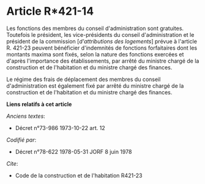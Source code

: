 # Article R*421-14

Les fonctions des membres du conseil d'administration sont gratuites. Toutefois le président, les vice-présidents du conseil
d'administration et le président de la commission [*d'attributions des logements*] prévue à l'article R. 421-23 peuvent
bénéficier d'indemnités de fonctions forfaitaires dont les montants maxima sont fixés, selon la nature des fonctions exercées
et d'après l'importance des établissements, par arrêté du ministre chargé de la construction et de l'habitation et du
ministre chargé des finances.

Le régime des frais de déplacement des membres du conseil d'administration est également fixé par arrêté du ministre chargé
de la construction et de l'habitation et du ministre chargé des finances.

**Liens relatifs à cet article**

_Anciens textes_:

  - Décret n°73-986 1973-10-22 art. 12

_Codifié par_:

  - Décret n°78-622 1978-05-31 JORF 8 juin 1978

_Cite_:

  - Code de la construction et de l'habitation R421-23
